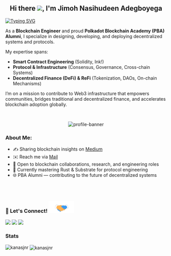 <h2 align="center"><b>Hi there <img src="https://media.giphy.com/media/hvRJCLFzcasrR4ia7z/giphy.gif" width="35">,</b> I'm Jimoh Nasihudeen Adegboyega</h2>

[![Typing SVG](https://readme-typing-svg.herokuapp.com?font=Fira+Code&weight=700&size=24&pause=1000&color=A13A59AC&center=true&width=1000&height=52&lines=BLOCKCHAIN+ENGINEER;SMART+CONTRACT+ARCHITECT;PBA+ALUMNI)](https://git.io/typing-svg)

<p>
As a <b>Blockchain Engineer</b> and proud <b>Polkadot Blockchain Academy (PBA) Alumni</b>, I specialize in designing, developing, and deploying decentralized systems and protocols.  

My expertise spans:  
- <b>Smart Contract Engineering</b> (Solidity, Ink!)  
- <b>Protocol & Infrastructure</b> (Consensus, Governance, Cross-chain Systems)  
- <b>Decentralized Finance (DeFi) & ReFi</b> (Tokenization, DAOs, On-chain Mechanisms)  

I’m on a mission to contribute to Web3 infrastructure that empowers communities, bridges traditional and decentralized finance, and accelerates blockchain adoption globally.  
</p>
<br/>

<p align="center">
  <img width="625" height="212" alt="profile-banner" src="https://github.com/user-attachments/assets/8ad342ba-b189-4da9-be56-03a92dcb86b9" />
</p>

### About Me:
* ✍️  Sharing blockchain insights on [Medium](https://medium.com/@nasihudeen04)  
* ✉️  Reach me via [Mail](mailto:nasihudeen04@gmail.com)  
* 🚀  Open to blockchain collaborations, research, and engineering roles  
* 🧠  Currently mastering Rust & Substrate for protocol engineering  
* 🌐  PBA Alumni — contributing to the future of decentralized systems  

<br/>
<br/>


<h3>📩 Let's Connect! <img src="https://github.com/0xAbdulKhalid/0xAbdulKhalid/raw/main/assets/mdImages/handshake.gif" width ="80"></h3> 

[<img src="https://img.shields.io/badge/LinkedIn-0077B5?style=for-the-badge&logo=linkedin&logoColor=white" />](https://www.linkedin.com/in/jimoh-adegboyega-356aa2210/)
[<img src="https://img.shields.io/badge/Twitter-1DA1F2?style=for-the-badge&logo=twitter&logoColor=white" />](https://x.com/KanasJnr)
[<img src="https://img.shields.io/badge/Gmail-D14836?style=for-the-badge&logo=gmail&logoColor=white" />](mailto:nasihudeen04@gmail.com)


### Stats


<p><img align="left" src="https://github-readme-stats.vercel.app/api/top-langs?username=kanasjnr&show_icons=true&locale=en&layout=compact" alt="kanasjnr" /></p>

<p>&nbsp;<img align="center" src="https://github-readme-stats.vercel.app/api?username=kanasjnr&show_icons=true&locale=en" alt="kanasjnr" /></p>
